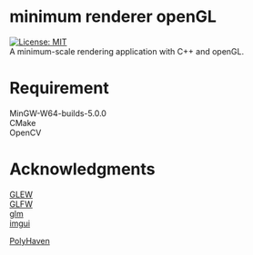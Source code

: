 # minimum renderer openGL
[![License: MIT](https://img.shields.io/badge/License-MIT-yellow.svg)](https://opensource.org/licenses/MIT)  
A minimum-scale rendering application with C++ and openGL.  

# Requirement
MinGW-W64-builds-5.0.0  
CMake    
OpenCV

# Acknowledgments
[GLEW](https://glew.sourceforge.net/)  
[GLFW](https://www.glfw.org/)  
[glm](https://github.com/g-truc/glm)  
[imgui](https://github.com/ocornut/imgui)

[PolyHaven](https://polyhaven.com/)  